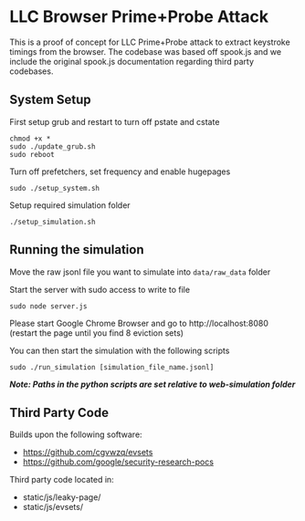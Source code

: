 # LLC Browser Prime+Probe Attack
This is a proof of concept for LLC Prime+Probe attack to extract keystroke timings from the browser. The codebase was based off spook.js and we include the original spook.js documentation regarding third party codebases. 

## System Setup 

First setup grub and restart to turn off pstate and cstate

```
chmod +x *
sudo ./update_grub.sh
sudo reboot
```

Turn off prefetchers, set frequency and enable hugepages

```
sudo ./setup_system.sh
```

Setup required simulation folder
```
./setup_simulation.sh
```

## Running the simulation

Move the raw jsonl file you want to simulate into `data/raw_data` folder

Start the server with sudo access to write to file 

`sudo node server.js`

Please start Google Chrome Browser and go to http://localhost:8080 (restart the page until you find 8 eviction sets)

You can then start the simulation with the following scripts

`sudo ./run_simulation [simulation_file_name.jsonl]`

***Note: Paths in the python scripts are set relative to web-simulation folder***

## Third Party Code
Builds upon the following software:
- https://github.com/cgvwzq/evsets
- https://github.com/google/security-research-pocs

Third party code located in:
- static/js/leaky-page/
- static/js/evsets/

